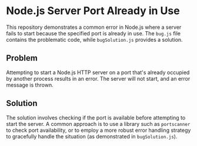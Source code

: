 # Node.js Server Port Already in Use

This repository demonstrates a common error in Node.js where a server fails to start because the specified port is already in use.  The `bug.js` file contains the problematic code, while `bugSolution.js` provides a solution.

## Problem

Attempting to start a Node.js HTTP server on a port that's already occupied by another process results in an error. The server will not start, and an error message is thrown.

## Solution

The solution involves checking if the port is available before attempting to start the server.  A common approach is to use a library such as `portscanner` to check port availability, or to employ a more robust error handling strategy to gracefully handle the situation (as demonstrated in `bugSolution.js`).